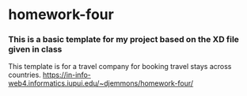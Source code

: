 # homework-four
### This is a basic template for my project based on the XD file given in class
This template is for a travel company for booking travel stays across countries.
https://in-info-web4.informatics.iupui.edu/~djemmons/homework-four/
